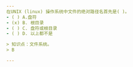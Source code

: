 ```yaml
---
在UNIX (linux) 操作系统中文件的绝对路径名首先是( )。
- ( ) A.盘符 
- (x) B. 根目录 
- ( ) C. 盘符或根目录 
- ( ) D. 以上都不是

> 知识点：文件系统。
> B

---
```

